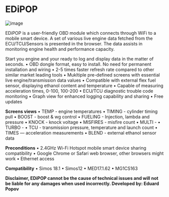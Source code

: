 # EDiPOP

![image](https://github.com/Popov77/EDiPOP/assets/59052047/09ec6bb1-3284-4f13-ae8d-0e5171de9561)

EDiPOP is a user-friendly OBD module which connects through WiFi to a mobile smart device. 
A set of various live engine data fetched from the ECU/TCU/Sensors is presented in the browser. The data assists in monitoring engine health and performance capacity. 

Start you engine and your ready to log and display data in the matter of seconds.
• OBD dongle format, easy to install. No need for permanent installation and wiring
• 2-5 times faster refresh rate compared to other similar market leading tools
• Mukltiple pre-defined screens with essential live engine/transmission data values
• Compatible with external flex fuel sensor, displaying ethanol content and temperature
• Capable of measuring acceleration times, 0-100, 100-200 
• ECU/TCU diagnostic trouble code monitoring
• Graph view for enhanced logging capability and sharing
• Free updates

**Screens views**
• TEMP - engine temperatures
• TIMING - cylinder timing pull
• BOOST - boost & wg control
• FUELING - Injection, lambda and pressure
• KNOCK - knock voltage
• MISFIRES - misfire count
• MULTI - 
• TURBO - 
• TCU - transmission pressure, temperature and launch count
• TIMES — acceleration measurements
• BLEND - external ethanol sensor data

**Preconditions**
• 2.4GHz Wi-Fi Hotspot mobile smart device sharing compatibility
• Google Chrome or Safari web browser, other browsers might work 
• Ethernet access

**Compatibility** 
• Simos 18.1
• Simos12 
• MED17.1.62
• MG1CS163

**Disclaimer, EDiPOP cannot be the cause of technical issues and will not be liable for any damages when used incorrectly. 
Developed by: Eduard Popov**
